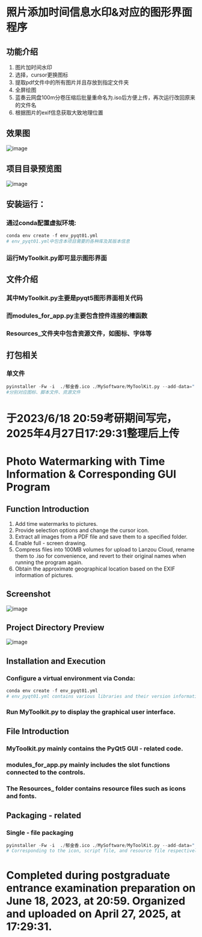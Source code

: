 # 照片添加时间信息水印&对应的图形界面程序
## 功能介绍
1. 图片加时间水印
2. 选择，cursor更换图标
3. 提取pdf文件中的所有图片并且存放到指定文件夹
4. 全屏绘图
5. 蓝奏云网盘100m分卷压缩后批量重命名为.iso后方便上传，再次运行改回原来的文件名
6. 根据图片的exif信息获取大致地理位置
## 效果图
![image](https://github.com/user-attachments/assets/05fafb90-a91c-4c77-bb3f-c367b73263e6)
## 项目目录预览图
![image](https://github.com/user-attachments/assets/b4d3530b-b709-4be6-a76b-cb14071511e0)

## 安装运行：
### 通过conda配置虚拟环境:
```python
conda env create -f env_pyqt01.yml
# env_pyqt01.yml中包含本项目需要的各种库及其版本信息
```
### 运行MyToolkit.py即可显示图形界面
## 文件介绍
### 其中MyToolkit.py主要是pyqt5图形界面相关代码
### 而modules_for_app.py主要包含控件连接的槽函数
### Resources_文件夹中包含资源文件，如图标、字体等
## 打包相关
### 单文件
```python
pyinstaller -Fw -i  ./郁金香.ico ./MySoftware/MyToolKit.py --add-data="./MySoftware/Resources_;Resources_"
#分别对应图标、脚本文件、资源文件
```
# 于2023/6/18 20:59考研期间写完，2025年4月27日17:29:31整理后上传

# Photo Watermarking with Time Information & Corresponding GUI Program

## Function Introduction
1. Add time watermarks to pictures.
2. Provide selection options and change the cursor icon.
3. Extract all images from a PDF file and save them to a specified folder.
4. Enable full - screen drawing.
5. Compress files into 100MB volumes for upload to Lanzou Cloud, rename them to .iso for convenience, and revert to their original names when running the program again.
6. Obtain the approximate geographical location based on the EXIF information of pictures.

## Screenshot
![image](https://github.com/user-attachments/assets/05fafb90-a91c-4c77-bb3f-c367b73263e6)

## Project Directory Preview
![image](https://github.com/user-attachments/assets/b4d3530b-b709-4be6-a76b-cb14071511e0)

## Installation and Execution
### Configure a virtual environment via Conda:
```python
conda env create -f env_pyqt01.yml
# env_pyqt01.yml contains various libraries and their version information required for this project.
```
### Run MyToolkit.py to display the graphical user interface.

## File Introduction
### MyToolkit.py mainly contains the PyQt5 GUI - related code.
### modules_for_app.py mainly includes the slot functions connected to the controls.
### The Resources_ folder contains resource files such as icons and fonts.

## Packaging - related
### Single - file packaging
```python
pyinstaller -Fw -i  ./郁金香.ico ./MySoftware/MyToolKit.py --add-data="./MySoftware/Resources_;Resources_"
# Corresponding to the icon, script file, and resource file respectively.
```
# Completed during postgraduate entrance examination preparation on June 18, 2023, at 20:59. Organized and uploaded on April 27, 2025, at 17:29:31. 


